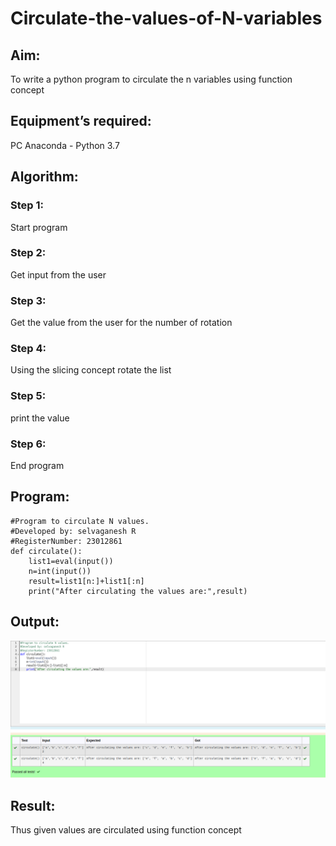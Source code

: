 # Circulate-the-values-of-N-variables
## Aim:
To write a python program to circulate the n variables using function concept
## Equipment’s required:
PC
Anaconda - Python 3.7
## Algorithm: 
### Step 1: 
Start program
### Step 2: 
Get input from the user 
### Step 3: 
Get the value from the user for the number of rotation
### Step 4: 
Using the slicing concept rotate the list

### Step 5: 
print the value
### Step 6: 
End program
## Program:
```
#Program to circulate N values.
#Developed by: selvaganesh R
#RegisterNumber: 23012861
def circulate(): 
    list1=eval(input())
    n=int(input())
    result=list1[n:]+list1[:n]
    print("After circulating the values are:",result)
```
## Output:
![output](/cir%20output.png)
## Result:
Thus given values are circulated using function concept